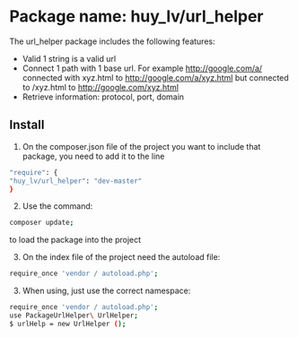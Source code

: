 # Package name: huy_lv/url_helper

The url_helper package includes the following features:
- Valid 1 string is a valid url
- Connect 1 path with 1 base url. For example http://google.com/a/ connected with xyz.html to http://google.com/a/xyz.html but connected to /xyz.html to http://google.com/xyz.html
- Retrieve information: protocol, port, domain

## Install

1. On the composer.json file of the project you want to include that package, you need to add it to the line
``` sh
"require": {
"huy_lv/url_helper": "dev-master"
}
```
2. Use the command:
``` sh
composer update;

```
to load the package into the project

3. On the index file of the project need the autoload file:
``` sh
require_once 'vendor / autoload.php';

```

3. When using, just use the correct namespace:
``` sh
require_once 'vendor / autoload.php';
use PackageUrlHelper\ UrlHelper;
$ urlHelp = new UrlHelper ();

```